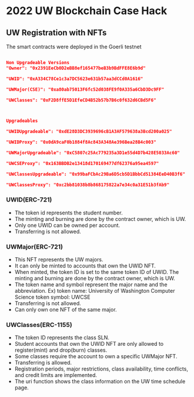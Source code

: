# 2022 UW Blockchain Case Hack
## UW Registration with NFTs

The smart contracts were deployed in the Goerli testnet

```json

Non Upgradeable Versions
"Owner": "0x2391EeCb0D2eBB8ef165477beB3b9BdFFE8E6b9d"

"UWID": "0xA334C78Ce1c3a7DC5623e631b57aa3dCCd0A1616"

"UWMajor(CSE)": "0xa80ab75013F6fc52d038FE9f0A335a6CbD3Dc9FF"

"UWClasses": "0xF2D8ffE5D1EfeCD4B52b57b7B6c0f632d6CBd5F6"



Upgradeables

"UWIDUpgradeable": "0xdE28D3DC3939696cB1A3AF579638a3Bcd200a025"

"UWIDProxy": "0x0dA9caF0b1884f8Ac843A348Ae396Bea28B4c003"

"UWMajorUpgradeable": "0xC5807c25Ac779235a3D1e55d4D7b428E5033Ac60"

"UWCSEProxy": "0x163BBDB2e13418d170169477df62376a95ea4597"

"UWClassesUpgradeable": "0x99baFCbAc29Ba6D5cb5D1BbbCd51384EeD40B3f6"

"UWClassesProxy": "0xc2bb81038b8b868175822a7e34c0a31E51b3fAb9"

```

### UWID(ERC-721)
* The token id represents the student number.
* The minting and burning are done by the contract owner, which is UW.
* Only one UWID can be owned per account.
* Transferring is not allowed.

### UWMajor(ERC-721)
* This NFT represents the UW majors.
* It can only be minted to accounts that own the UWID NFT.
* When minted, the token ID is set to the same token ID of UWID.
The minting and burning are done by the contract owner, which is UW.
* The token name and symbol represent the major name and the abbreviation.
Ex) token name: University of Washington Computer Science
token symbol: UWCSE
* Transferring is not allowed.
* Can only own one NFT of the same major.

### UWClasses(ERC-1155)
* The token ID represents the class SLN.
* Student accounts that own the UWID NFT are only allowed to register(mint) and drop(burn) classes.
* Some classes require the account to own a specific UWMajor NFT. 
* Transferring is allowed.
* Registration periods, major restrictions, class availability, time conflicts, and credit limits are implemented. 
* The uri function shows the class information on the UW time schedule page.
